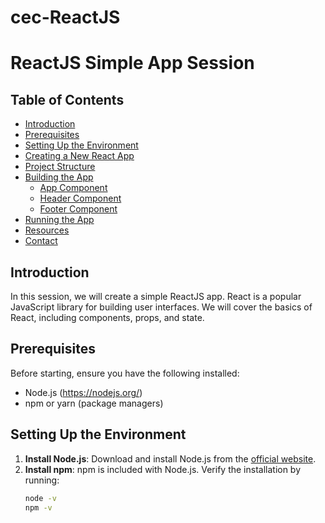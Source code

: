 # cec-ReactJS
# ReactJS Simple App Session

## Table of Contents
- [Introduction](#introduction)
- [Prerequisites](#prerequisites)
- [Setting Up the Environment](#setting-up-the-environment)
- [Creating a New React App](#creating-a-new-react-app)
- [Project Structure](#project-structure)
- [Building the App](#building-the-app)
  - [App Component](#app-component)
  - [Header Component](#header-component)
  - [Footer Component](#footer-component)
- [Running the App](#running-the-app)
- [Resources](#resources)
- [Contact](#contact)

## Introduction
In this session, we will create a simple ReactJS app. React is a popular JavaScript library for building user interfaces. We will cover the basics of React, including components, props, and state.

## Prerequisites
Before starting, ensure you have the following installed:
- Node.js (https://nodejs.org/)
- npm or yarn (package managers)

## Setting Up the Environment
1. **Install Node.js**: Download and install Node.js from the [official website](https://nodejs.org/).
2. **Install npm**: npm is included with Node.js. Verify the installation by running:
   ```bash
   node -v
   npm -v
